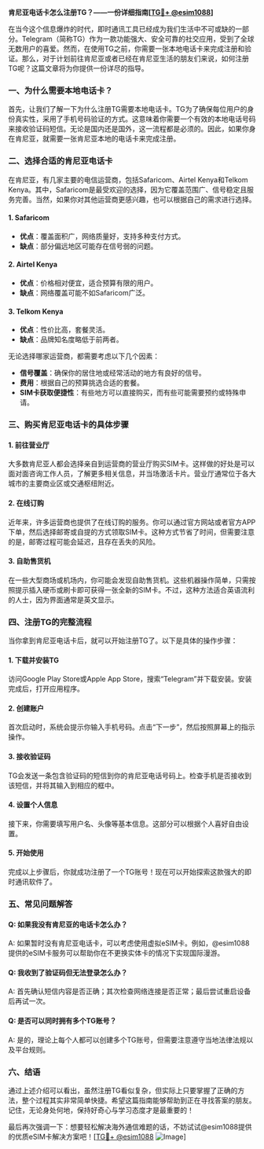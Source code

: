 **肯尼亚电话卡怎么注册TG？——一份详细指南[[TG💪+ @esim1088](https://t.me/s/esim1088)]**

在当今这个信息爆炸的时代，即时通讯工具已经成为我们生活中不可或缺的一部分。Telegram（简称TG）作为一款功能强大、安全可靠的社交应用，受到了全球无数用户的喜爱。然而，在使用TG之前，你需要一张本地电话卡来完成注册和验证。那么，对于计划前往肯尼亚或者已经在肯尼亚生活的朋友们来说，如何注册TG呢？这篇文章将为你提供一份详尽的指导。

### **一、为什么需要本地电话卡？**

首先，让我们了解一下为什么注册TG需要本地电话卡。TG为了确保每位用户的身份真实性，采用了手机号码验证的方式。这意味着你需要一个有效的本地电话号码来接收验证码短信。无论是国内还是国外，这一流程都是必须的。因此，如果你身在肯尼亚，就需要一张肯尼亚本地的电话卡来完成注册。

### **二、选择合适的肯尼亚电话卡**

在肯尼亚，有几家主要的电信运营商，包括Safaricom、Airtel Kenya和Telkom Kenya。其中，Safaricom是最受欢迎的选择，因为它覆盖范围广、信号稳定且服务完善。当然，如果你对其他运营商更感兴趣，也可以根据自己的需求进行选择。

#### **1. Safaricom**
- **优点**：覆盖面积广，网络质量好，支持多种支付方式。
- **缺点**：部分偏远地区可能存在信号弱的问题。

#### **2. Airtel Kenya**
- **优点**：价格相对便宜，适合预算有限的用户。
- **缺点**：网络覆盖可能不如Safaricom广泛。

#### **3. Telkom Kenya**
- **优点**：性价比高，套餐灵活。
- **缺点**：品牌知名度略低于前两者。

无论选择哪家运营商，都需要考虑以下几个因素：
- **信号覆盖**：确保你的居住地或经常活动的地方有良好的信号。
- **费用**：根据自己的预算挑选合适的套餐。
- **SIM卡获取便捷性**：有些地方可以直接购买，而有些可能需要预约或特殊申请。

### **三、购买肯尼亚电话卡的具体步骤**

#### **1. 前往营业厅**
大多数肯尼亚人都会选择亲自到运营商的营业厅购买SIM卡。这样做的好处是可以面对面咨询工作人员，了解更多相关信息，并当场激活卡片。营业厅通常位于各大城市的主要商业区或交通枢纽附近。

#### **2. 在线订购**
近年来，许多运营商也提供了在线订购的服务。你可以通过官方网站或者官方APP下单，然后选择邮寄或自提的方式领取SIM卡。这种方式节省了时间，但需要注意的是，邮寄过程可能会延迟，且存在丢失的风险。

#### **3. 自助售货机**
在一些大型商场或机场内，你可能会发现自助售货机。这些机器操作简单，只需按照提示插入硬币或刷卡即可获得一张全新的SIM卡。不过，这种方法适合英语流利的人士，因为界面通常是英文显示。

### **四、注册TG的完整流程**

当你拿到肯尼亚电话卡后，就可以开始注册TG了。以下是具体的操作步骤：

#### **1. 下载并安装TG**
访问Google Play Store或Apple App Store，搜索“Telegram”并下载安装。安装完成后，打开应用程序。

#### **2. 创建账户**
首次启动时，系统会提示你输入手机号码。点击“下一步”，然后按照屏幕上的指示操作。

#### **3. 接收验证码**
TG会发送一条包含验证码的短信到你的肯尼亚电话号码上。检查手机是否接收到该短信，并将其输入到相应的框中。

#### **4. 设置个人信息**
接下来，你需要填写用户名、头像等基本信息。这部分可以根据个人喜好自由设置。

#### **5. 开始使用**
完成以上步骤后，你就成功注册了一个TG账号！现在可以开始探索这款强大的即时通讯软件了。

### **五、常见问题解答**

#### **Q: 如果我没有肯尼亚的电话卡怎么办？**
A: 如果暂时没有肯尼亚电话卡，可以考虑使用虚拟eSIM卡。例如，@esim1088提供的eSIM卡服务可以帮助你在不更换实体卡的情况下实现国际漫游。

#### **Q: 我收到了验证码但无法登录怎么办？**
A: 首先确认短信内容是否正确；其次检查网络连接是否正常；最后尝试重启设备后再试一次。

#### **Q: 是否可以同时拥有多个TG账号？**
A: 是的，理论上每个人都可以创建多个TG账号，但需要注意遵守当地法律法规以及平台规则。

### **六、结语**

通过上述介绍可以看出，虽然注册TG看似复杂，但实际上只要掌握了正确的方法，整个过程其实非常简单快捷。希望这篇指南能够帮助到正在寻找答案的朋友。记住，无论身处何地，保持好奇心与学习态度才是最重要的！

最后再次强调一下：想要轻松解决海外通信难题的话，不妨试试@esim1088提供的优质eSIM卡解决方案吧！[[TG💪+ @esim1088](https://t.me/s/esim1088) ![Image](https://i.postimg.cc/4NQfJmqS/Snipaste-2025-05-13-00-14-12.png)]